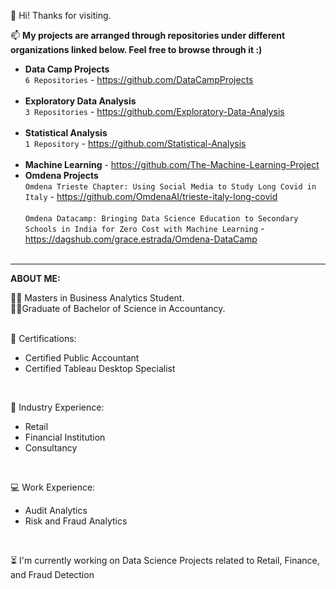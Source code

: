 👋 Hi! Thanks for visiting.

📫 **My projects are arranged through repositories under different organizations linked below. Feel free to browse through it :)** <br>
- **Data Camp Projects**<br>
`6 Repositories` - https://github.com/DataCampProjects <br><br>
- **Exploratory Data Analysis** <br>
`3 Repositories` - https://github.com/Exploratory-Data-Analysis <br><br>
- **Statistical Analysis** <br>
`1 Repository` - https://github.com/Statistical-Analysis <br><br> 
- **Machine Learning** - https://github.com/The-Machine-Learning-Project
- **Omdena Projects** <br>
`Omdena Trieste Chapter: Using Social Media to Study Long Covid in Italy` - https://github.com/OmdenaAI/trieste-italy-long-covid <br><br>
`Omdena Datacamp: Bringing Data Science Education to Secondary Schools in India for Zero Cost with Machine Learning` - https://dagshub.com/grace.estrada/Omdena-DataCamp <br><br>

-----------------------------------------------------------------------------------

**ABOUT ME:**

🧑‍🎓 Masters in Business Analytics Student. <br>
🧑‍🎓Graduate of Bachelor of Science in Accountancy. <br>
<br>

🧣 Certifications:
- Certified Public Accountant <br>
- Certified Tableau Desktop Specialist
<br>

🌱 Industry Experience:
- Retail
- Financial Institution
- Consultancy
<br>

💻 Work Experience:
- Audit Analytics
- Risk and Fraud Analytics
<br>

⏳ I'm currently working on Data Science Projects related to Retail, Finance, and Fraud Detection



<!---
InsightInspector/InsightInspector is a âœ¨ special âœ¨ repository because its `README.md` (this file) appears on your GitHub profile.
You can click the Preview link to take a look at your changes.
--->

